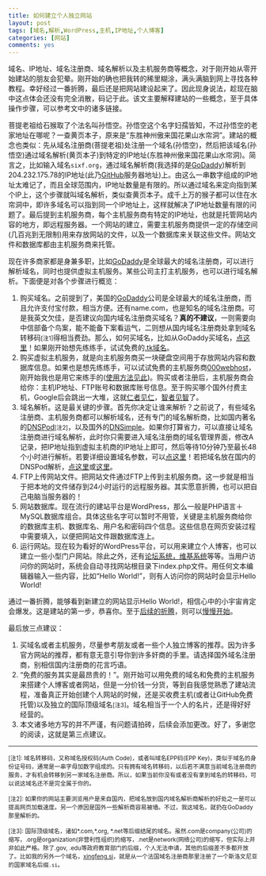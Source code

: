 ```yaml
---
title: 如何建立个人独立网站
layout: post
tags: [域名,解析,WordPress,主机,IP地址,个人博客]
categories: [网站]
comments: yes
---
```


域名、IP地址、域名注册商、域名解析以及主机服务商等概念，对于刚开始从零开始建站的朋友会犯晕。刚开始的确也把我转的稀里糊涂，满头满脑到网上寻找各种教程。幸好经过一番折腾，最后还是把网站建设起来了。因此现身说法，趁现在脑中这点体会还没有完全消散，码记于此。该文主要解释建站的一些概念，至于具体操作步骤，可以参考文中的诸多链接。

菩提老祖给石猴取了个法名叫孙悟空。孙悟空这个名字妇孺皆知，不过孙悟空的老家地址在哪呢？一查黄页本子，原来是“东胜神州傲来国花果山水帘洞”。建站的概念也类似：先从域名注册商(菩提老祖)处注册一个域名(孙悟空)，然后把该域名(孙悟空)通过域名解析(黄页本子)到特定的IP地址(东胜神州傲来国花果山水帘洞)。简言之，比如输入域名`sixf.org`，通过域名解析商(我选择的是[GoDaddy](http://x.co/gobirder))解析到204.232.175.78的IP地址(此乃[GitHub](http://github.com)服务器地址)上。由这么一串数字组成的IP地址太难记了，而且全球范围内，IP地址数量是有限的。所以通过域名来定向指到某个IP上，这个步骤就叫域名解析，类似查黄页本子。成千上万的猴子都可以住在水帘洞中，即许多域名可以指到同一个IP地址上，这样就解决了IP地址数量有限的问题了。最后提到主机服务商，每个主机服务商有特定的IP地址，也就是托管网站内容的地方，即远程服务器。一个网站的建立，需要主机服务商提供一定的存储空间(几百兆到无限制)用来存放网站的文件，以及一个数据库来关联这些文件。网站文件和数据库都由主机服务商来托管。

现在许多商家都是身兼多职，比如[GoDaddy](http://x.co/gobirder)是全球最大的域名注册商，可以进行解析域名，同时也提供虚拟主机服务。某些公司主打主机服务，也可以进行域名解析。下面便是对各个步骤进行概览：

1.	购买域名。之前提到了，美国的[GoDaddy](http://x.co/gobirder)公司是全球最大的域名注册商，而且允许支付宝付款，相当方便。还有name.com，也是知名的域名注册商。可是我英文欠佳，是否建议向国内域名注册商买域名？**真的不建议**，一则需要向中信部备个鸟案，能不能备下案看运气，二则想从国内域名注册商处拿到域名转移码<small>\[注1\]</small>得相当费劲。那么，如何买域名，比如从GoDaddy买域名，[点这里](http://www.xuejianzhan.com/2105.html)！如果刚开始想先练练手，试试免费的[.tk域名](http://dot.tk)。
1.	购买虚拟主机服务，就是向主机服务商买一块硬盘空间用于存放网站内容和数据库信息。如果也是想先练练手，可以试试免费的主机服务商[000webhost](http://www.000webhost.com/752844.html)，刚开始我也是用它来练手的([使用方法见此](http://baike.baidu.com/view/2315826.htm))。购买或者注册后，主机服务商会给你：主机IP地址、FTP账号和数据库账号信息。至于购买哪个国外付费主机，Google后会跳出一大堆，这就[仁者](http://www.williamlong.info/archives/177.html)[见仁](http://www.us-webhosting.com/index.shtml?cgb1)，[智者](http://www.freegroup.org/2013/09/sign-up-web-hosting/)[见智](http://collegeinfogeek.com/personal-website/)了。
1.	域名解析。这是最关键的步骤。首先你决定让谁来解析？之前说了，有些域名注册商、主机服务商都可以解析域名，还有专门的域名解析商，比如国内著名的[DNSPod](https://www.dnspod.cn)<small>\[注2\]</small>，以及国外的[DNSimple](https://dnsimple.com)。如果你打算省力，可以直接让域名注册商进行域名解析，此时你只需要进入域名注册商的域名管理界面，修改A记录，把IP地址指到虚拟主机商的IP地址上即可，然后等待10分钟乃至最长48个小时进行解析。若要详细设置域名参数，可以[点这里](http://www.siqiboke.com/post/20.html)！若把域名放在国内的DNSPod解析，[点这里](https://support.dnspod.cn/Kb/showarticle/?qtype=功能介绍及使用教程&tsid=42)或[这里](http://www.wn789.com/?post=100)。
1.	FTP上传网站文件。把网站文件通过FTP上传到主机服务商。这一步就是相当于把本地的文件储存到24小时运行的远程服务器。其实愿意折腾，也可以把自己电脑当服务器的！
1.	网站数据库。现在流行的建站平台是WordPress，那么一般是PHP语言＋MySQL数据库组合。具体这些名字可以暂时不用管，关键是主机服务商给你的数据库主机、数据库名、用户名和密码四个信息。这些信息在网页安装过程中需要填入，以便把网站文件跟数据库连上。
1.	运行网站。现在较为看好的WordPress平台，可以用来建立个人博客，也可以建立一些小型门户网站。除此之外，还有[论坛系统，维基系统](http://yihui.name/cn/2009/06/how-to-build-a-website-as-a-dummy/)等等。当用户访问你的网站时，系统会自动寻找网站根目录下index.php文件。用任何文本编辑器输入一些内容，比如“Hello World!”，则有人访问你的网站时会显示Hello World!

通过一番折腾，能够看到新建立的网站显示Hello World!，相信心中的小宇宙肯定会爆发。这是建站的第一步，恭喜你。至于[后续的折腾](http://codex.wordpress.org.cn/首页)，则可以[慢慢开始](http://www.56.com/w98/album-aid-9813850.html)。

最后放三点建议：

1.	买域名或者主机服务，尽量参考朋友或者一些个人独立博客的推荐。因为许多官方网站的推荐，都有意无意引导你到许多奸商的手里。请选择国外域名注册商，别相信国内注册商的花言巧语。
2.	“免费的服务其实是最昂贵的！”。刚开始可以用免费的域名和免费的主机服务来搭建个人博客或者网站，但是一分价钱一分货，等到自我感觉熟悉了建站流程，准备真正开始创建个人网站的时候，还是买收费主机(或者让GitHub免费托管)以及独立的国际顶级域名<small>\[注3\]</small>。域名相当于一个人的名片，还是得好好经营的。
3.	本文诸多地方写的并不严谨，有问题请拍砖，后续会添加更改。好了，多谢您的阅读，这就是第三点建议。




---

<small>\[注1\]: 域名转移码，又称域名授权码(Auth Code)，或者叫域名EPP码(EPP Key)，类似于域名的身份证号码，通常是一串字母加数字组成的。只有拥有域名转移码，以后若不满意当前域名注册商的服务，才有机会转移到另一家域名注册商。所以，如果当前你没有或者没有拿到域名的转移码，可以说这域名还不是完全属于你的。

\[注2\]: 如果你的网站主要浏览用户是来自国内，把域名放到国内域名解析商解析的好处之一是可以提高网页加载速度。另一个原因是国外一些解析商容易被墙。不过，我这域名，就扔在GoDaddy那里解析的。

\[注3\]: 国际顶级域名，诸如\*.com,\*.org, \*.net等后缀结尾的域名。虽然.com是company(公司)的缩写，.org是organization(非营利性组织)的缩写，.net是network(网络公司)的缩写，但实际上并非如此严格。除了.gov, .edu等政府教育部门的后缀，个人无法申请，其他的后缀差不多都开放了。比如我的另外一个域名，[xingfeng.si](http://xingfeng.si)，就是从一个法国域名注册商那里注册了一个斯洛文尼亚的国家域名后缀`.si`。</small>